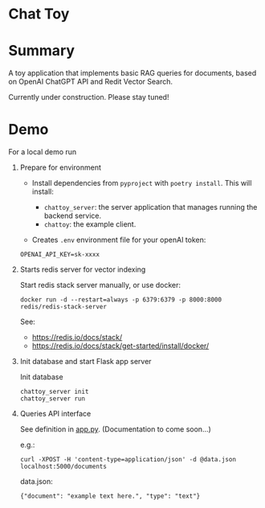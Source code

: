 Chat Toy
====

# Summary

A toy application that implements basic RAG queries for documents, based on
OpenAI ChatGPT API and Redit Vector Search.

Currently under construction. Please stay tuned!

# Demo

For a local demo run

1. Prepare for environment

   - Install dependencies from `pyproject` with `poetry install`. This will install:

      - `chattoy_server`: the server application that manages running the backend service.
      - `chattoy`: the example client.

   - Creates `.env` environment file for your openAI token:

   ```
   OPENAI_API_KEY=sk-xxxx
   ```

2. Starts redis server for vector indexing

   Start redis stack server manually, or use docker:

   ```
   docker run -d --restart=always -p 6379:6379 -p 8000:8000 redis/redis-stack-server
   ```

   See:

   - <https://redis.io/docs/stack/>
   - <https://redis.io/docs/stack/get-started/install/docker/>

2. Init database and start Flask app server

   Init database

   ```
   chattoy_server init
   chattoy_server run
   ```

3. Queries API interface

   See definition in [app.py](src/flaskapp/app.py).
   (Documentation to come soon...)

   e.g.:

   ```
   curl -XPOST -H 'content-type=application/json' -d @data.json localhost:5000/documents
   ```

   data.json:

   ```
   {"document": "example text here.", "type": "text"}
   ```

